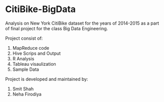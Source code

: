 # CitiBike-BigData

Analysis on New York CitiBike dataset for the years of 2014-2015 as a part of final project for the class Big Data Engineering.

Project consist of:
1. MapReduce code
2. Hive Scrips and Output
3. R Analysis
4. Tableau visaulization
5. Sample Data

Project is developed and maintained by:
1. Smit Shah
2. Neha Firodiya
